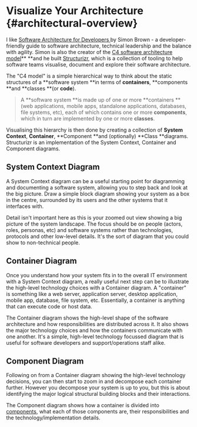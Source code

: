 # Visualize Your Architecture {#architectural-overview}

I like [Software Architecture for Developers ](https://leanpub.com/b/software-architecture)by Simon Brown - a developer-friendly guide to software architecture, technical leadership and the balance with agility. Simon is also the creator of the [C4 software architecture model](https://structurizr.com/help/c4)** **and he built [Structurizr](https://structurizr.com/), which is a collection of tooling to help software teams visualise, document and explore their software architecture.

The "C4 model" is a simple hierarchical way to think about the static structures of a **software system **in terms of **containers**, **components **and **classes **\(or **code**\).

> A **software system **is made up of one or more **containers **\(web applications, mobile apps, standalone applications, databases, file systems, etc\), each of which contains one or more **components**, which in turn are implemented by one or more **classes**.

Visualising this hierarchy is then done by creating a collection of **System Context**, **Container**, **Component **and \(optionally\) **Class **diagrams. Structurizr is an implementation of the System Context, Container and Component diagrams.

## System Context Diagram

A System Context diagram can be a useful starting point for diagramming and documenting a software system, allowing you to step back and look at the big picture. Draw a simple block diagram showing your system as a box in the centre, surrounded by its users and the other systems that it interfaces with.

Detail isn't important here as this is your zoomed out view showing a big picture of the system landscape. The focus should be on people \(actors, roles, personas, etc\) and software systems rather than technologies, protocols and other low-level details. It's the sort of diagram that you could show to non-technical people.

## Container Diagram

Once you understand how your system fits in to the overall IT environment with a System Context diagram, a really useful next step can be to illustrate the high-level technology choices with a Container diagram. A "container" is something like a web server, application server, desktop application, mobile app, database, file system, etc. Essentially, a container is anything that can execute code or host data.

The Container diagram shows the high-level shape of the software architecture and how responsibilities are distributed across it. It also shows the major technology choices and how the containers communicate with one another. It's a simple, high-level technology focussed diagram that is useful for software developers and support/operations staff alike.

## Component Diagram

Following on from a Container diagram showing the high-level technology decisions, you can then start to zoom in and decompose each container further. However you decompose your system is up to you, but this is about identifying the major logical structural building blocks and their interactions.

The Component diagram shows how a container is divided into [components](https://structurizr.com/help/components-vs-classes), what each of those components are, their responsibilities and the technology/implementation details.

